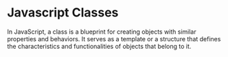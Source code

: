 # Javascript Classes
 In JavaScript, a class is a blueprint for creating objects with similar properties and behaviors. It serves as a template or a structure that defines the characteristics and functionalities of objects that belong to it. 
